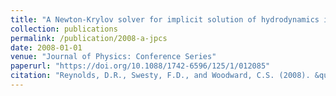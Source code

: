 ```yaml
---
title: "A Newton-Krylov solver for implicit solution of hydrodynamics in core collapse supernovae"
collection: publications
permalink: /publication/2008-a-jpcs
date: 2008-01-01
venue: "Journal of Physics: Conference Series"
paperurl: "https://doi.org/10.1088/1742-6596/125/1/012085"
citation: "Reynolds, D.R., Swesty, F.D., and Woodward, C.S. (2008). &quot;A Newton-Krylov solver for implicit solution of hydrodynamics in core collapse supernovae.&quot; <i>Journal of Physics: Conference Series</i>, 125:012085."
---
```

